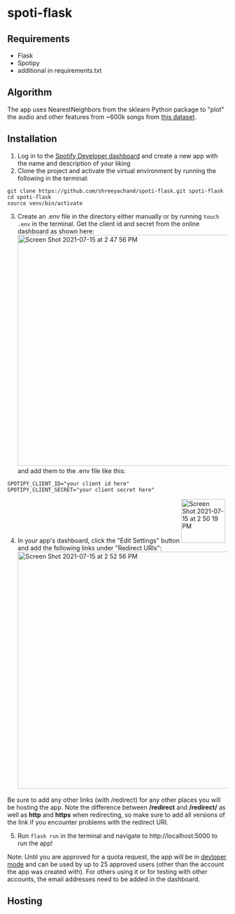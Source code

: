# spoti-flask


## Requirements
- Flask
- Spotipy
- additional in requirements.txt

## Algorithm
The app uses NearestNeighbors from the sklearn Python package to "plot" the audio and other features from ~600k songs from [this dataset](https://www.kaggle.com/yamaerenay/spotify-dataset-19212020-160k-tracks?select=tracks.csv).

## Installation
1. Log in to the [Spotify Developer dashboard](https://developer.spotify.com/dashboard/applications) and create a new app with the name and description of your liking
2. Clone the project and activate the virtual environment by running the following in the terminal:
```
git clone https://github.com/shreeyachand/spoti-flask.git spoti-flask
cd spoti-flask
source venv/bin/activate
```

3. Create an .env file in the directory either manually or by running ```touch .env``` in the terminal. Get the client id and secret from the online dashboard as shown here: <br> <img width="527" alt="Screen Shot 2021-07-15 at 2 47 56 PM" src="https://user-images.githubusercontent.com/76849512/125841169-80d21bc9-010b-43bf-9844-cd33ef85ee1f.png"> <br> and add them to the .env file like this:

```
SPOTIPY_CLIENT_ID="your client id here"
SPOTIPY_CLIENT_SECRET="your client secret here"
```
4. In your app's dashboard, click the "Edit Settings" button <img width="100" alt="Screen Shot 2021-07-15 at 2 50 19 PM" src="https://user-images.githubusercontent.com/76849512/125841477-0211e73c-a3f2-4016-8752-420717d89f58.png"> and add the following links under "Redirect URIs": <br> <img width="541" alt="Screen Shot 2021-07-15 at 2 52 56 PM" src="https://user-images.githubusercontent.com/76849512/125841766-a60a925f-bb37-4f00-a634-27050e212722.png">

Be sure to add any other links (with /redirect) for any other places you will be hosting the app. Note the difference between **/redirect** and **/redirect/** as well as **http** and **https** when redirecting, so make sure to add all versions of the link if you encounter problems with the redirect URI.

5. Run ```flask run``` in the terminal and navigate to http://localhost:5000 to run the app!

Note: Until you are approved for a quota request, the app will be in [devloper mode](https://developer.spotify.com/community/news/2021/05/27/improving-the-developer-and-user-experience-for-third-party-apps/) and can be used by up to 25 approved users (other than the account the app was created with). For others using it or for testing with other accounts, the email addresses need to be added in the dashboard.

## Hosting
